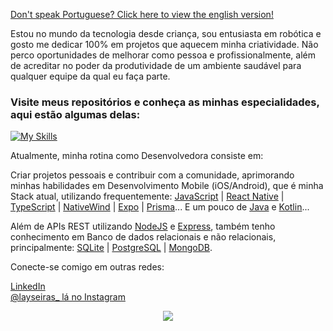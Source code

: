 <a href="https://github.com/laysaalves/laysaalves/blob/main/README.md">Don't speak Portuguese? Click here to view the english version!</a>

Estou no mundo da tecnologia desde criança, sou entusiasta em robótica e gosto me dedicar 100% em projetos que aquecem minha criatividade. Não perco oportunidades de melhorar como pessoa e profissionalmente, além de acreditar no poder da produtividade de um ambiente saudável para qualquer equipe da qual eu faça parte.

### Visite meus repositórios e conheça as minhas especialidades, aqui estão algumas delas:

[![My Skills](https://skillicons.dev/icons?i=react,ts,tailwind,javascript,nodejs,sqlite,prisma,postgresql,mysql,express,mongodb)](https://skillicons.dev)

Atualmente, minha rotina como Desenvolvedora consiste em:

Criar projetos pessoais e contribuir com a comunidade, aprimorando minhas habilidades em  Desenvolvimento Mobile (iOS/Android), que é minha Stack atual, utilizando frequentemente: [JavaScript](https://developer.mozilla.org/en-US/docs/Web/JavaScript) | [React Native](https://reactnative.dev/) | [TypeScript](https://www.typescriptlang.org/) | [NativeWind](https://www.nativewind.dev/) | [Expo](https://expo.dev/) | [Prisma](https://www.prisma.io/)... E um pouco de [Java](https://www.oracle.com/br/java/technologies/downloads/) e [Kotlin](https://kotlinlang.org/)...

Além de APIs REST utilizando [NodeJS](https://nodejs.org/docs/latest/api/) e [Express](https://expressjs.com/pt-br/), também tenho conhecimento em Banco de dados relacionais e não relacionais, principalmente: [SQLite](https://www.sqlite.org/) | [PostgreSQL](https://www.postgresql.org/) | [MongoDB](https://www.mongodb.com/docs/).

Conecte-se comigo em outras redes:

[LinkedIn](https://www.linkedin.com/in/laysaalves/) <br />
[@layseiras_  lá no Instagram](https://instagram.com/layseiras_) <br />

<div align="center">
    <img align="center" src="https://github-readme-stats.vercel.app/api?username=laysaalves&show_icons=true&theme=tokyonight&hide_border=true" />
  </a>
</div>
